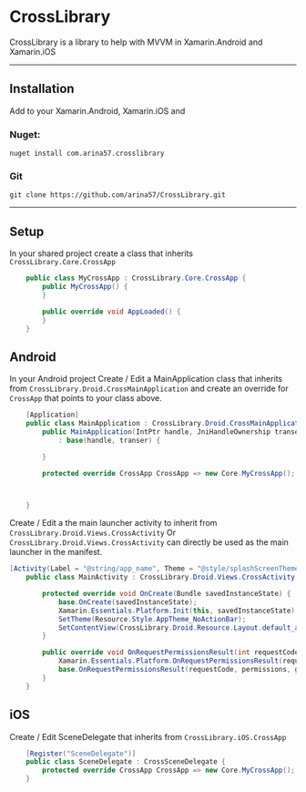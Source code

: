 # CrossLibrary

CrossLibrary is a library to help with MVVM in Xamarin.Android and Xamarin.iOS

---

## Installation

Add to your Xamarin.Android, Xamarin.iOS and 
### Nuget:
```
nuget install com.arina57.crosslibrary
```
### Git
```
git clone https://github.com/arina57/CrossLibrary.git
```
---

## Setup

In your shared project create a class that inherits `CrossLibrary.Core.CrossApp`

```C#
    public class MyCrossApp : CrossLibrary.Core.CrossApp {
        public MyCrossApp() {
        }

        public override void AppLoaded() {
        }
    }
```

## Android

In your Android project Create / Edit a MainApplication class that inherits from `CrossLibrary.Droid.CrossMainApplication` and create an override for `CrossApp` that points to your class above.

```C#
    [Application]
    public class MainApplication : CrossLibrary.Droid.CrossMainApplication {
        public MainApplication(IntPtr handle, JniHandleOwnership transer) 
            : base(handle, transer) {

        }

        protected override CrossApp CrossApp => new Core.MyCrossApp();



    }
```

Create / Edit a the main launcher activity to inherit from `CrossLibrary.Droid.Views.CrossActivity`
Or `CrossLibrary.Droid.Views.CrossActivity` can directly be used as the main launcher in the manifest.

```C#
[Activity(Label = "@string/app_name", Theme = "@style/splashScreenTheme", MainLauncher = true)]
    public class MainActivity : CrossLibrary.Droid.Views.CrossActivity {

        protected override void OnCreate(Bundle savedInstanceState) {
            base.OnCreate(savedInstanceState);
            Xamarin.Essentials.Platform.Init(this, savedInstanceState);
            SetTheme(Resource.Style.AppTheme_NoActionBar);
            SetContentView(CrossLibrary.Droid.Resource.Layout.default_activity_layout);
        }

        public override void OnRequestPermissionsResult(int requestCode, string[] permissions, [GeneratedEnum] Android.Content.PM.Permission[] grantResults) {
            Xamarin.Essentials.Platform.OnRequestPermissionsResult(requestCode, permissions, grantResults);
            base.OnRequestPermissionsResult(requestCode, permissions, grantResults);
        }
    }
```

## iOS

Create / Edit SceneDelegate that inherits from `CrossLibrary.iOS.CrossApp`

```C#
    [Register("SceneDelegate")]
    public class SceneDelegate : CrossSceneDelegate {
        protected override CrossApp CrossApp => new Core.MyCrossApp();
    }
```

